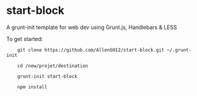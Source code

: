 start-block
===========

A grunt-init template for web dev using Grunt.js, Handlebars &amp; LESS

To get started:

        git clone https://github.com/AllenSH12/start-block.git ~/.grunt-init
        
        cd /new/projet/destination
        
        grunt-init start-block
        
        npm install
